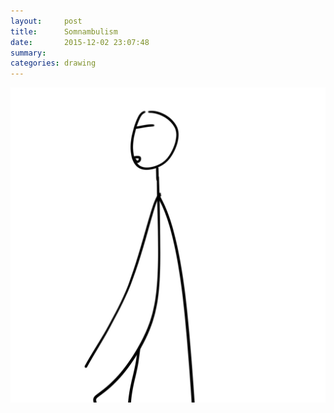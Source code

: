```yaml
---
layout:     post
title:      Somnambulism
date:       2015-12-02 23:07:48
summary:    
categories: drawing
---
```

![Somnambulism](/images/blog/self-portrait-7.png "DAMN")
